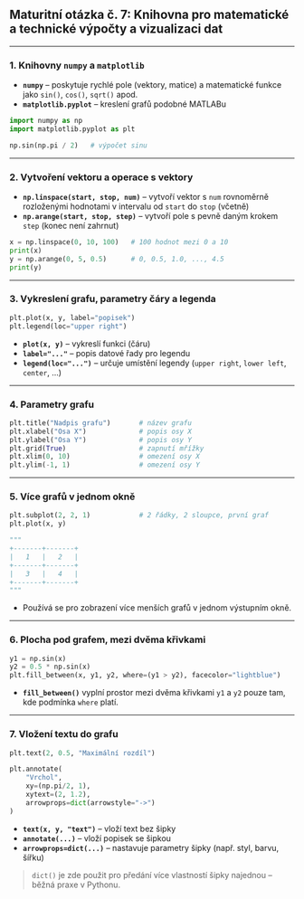 ## Maturitní otázka č. 7: Knihovna pro matematické a technické výpočty a vizualizaci dat

---

### 1. Knihovny `numpy` a `matplotlib`

* **`numpy`** – poskytuje rychlé pole (vektory, matice) a matematické funkce jako `sin()`, `cos()`, `sqrt()` apod.
* **`matplotlib.pyplot`** – kreslení grafů podobné MATLABu

```python
import numpy as np
import matplotlib.pyplot as plt

np.sin(np.pi / 2)   # výpočet sinu
```

---

### 2. Vytvoření vektoru a operace s vektory

* **`np.linspace(start, stop, num)`** – vytvoří vektor s `num` rovnoměrně rozloženými hodnotami v intervalu od `start` do `stop` (včetně)
* **`np.arange(start, stop, step)`** – vytvoří pole s pevně daným krokem `step` (konec není zahrnut)

```python
x = np.linspace(0, 10, 100)   # 100 hodnot mezi 0 a 10
print(x)
y = np.arange(0, 5, 0.5)      # 0, 0.5, 1.0, ..., 4.5
print(y)
```

---

### 3. Vykreslení grafu, parametry čáry a legenda

```python
plt.plot(x, y, label="popisek")
plt.legend(loc="upper right")
```

* **`plot(x, y)`** – vykreslí funkci (čáru)
* **`label="..."`** – popis datové řady pro legendu
* **`legend(loc="...")`** – určuje umístění legendy (`upper right`, `lower left`, `center`, ...)

---

### 4. Parametry grafu

```python
plt.title("Nadpis grafu")       # název grafu
plt.xlabel("Osa X")             # popis osy X
plt.ylabel("Osa Y")             # popis osy Y
plt.grid(True)                  # zapnutí mřížky
plt.xlim(0, 10)                 # omezení osy X
plt.ylim(-1, 1)                 # omezení osy Y
```

---

### 5. Více grafů v jednom okně

```python
plt.subplot(2, 2, 1)            # 2 řádky, 2 sloupce, první graf
plt.plot(x, y)

"""
+-------+-------+
|   1   |   2   |
+-------+-------+
|   3   |   4   |
+-------+-------+
"""
```

* Používá se pro zobrazení více menších grafů v jednom výstupním okně.

---

### 6. Plocha pod grafem, mezi dvěma křivkami

```python
y1 = np.sin(x)
y2 = 0.5 * np.sin(x)
plt.fill_between(x, y1, y2, where=(y1 > y2), facecolor="lightblue")
```

* **`fill_between()`** vyplní prostor mezi dvěma křivkami `y1` a `y2` pouze tam, kde podmínka `where` platí.

---

### 7. Vložení textu do grafu

```python
plt.text(2, 0.5, "Maximální rozdíl")

plt.annotate(
    "Vrchol",
    xy=(np.pi/2, 1),
    xytext=(2, 1.2),
    arrowprops=dict(arrowstyle="->")
)
```

* **`text(x, y, "text")`** – vloží text bez šipky
* **`annotate(...)`** – vloží popisek se šipkou
* **`arrowprops=dict(...)`** – nastavuje parametry šipky (např. styl, barvu, šířku)

> `dict()` je zde použit pro předání více vlastností šipky najednou – běžná praxe v Pythonu.
